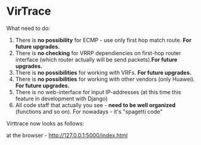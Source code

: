 # VirTrace

What need to do:

1. There is <b>no possibility</b> for ECMP  - use only first hop match route. <b>For future upgrades.</b>
2. There is <b>no checking</b> for VRRP dependiencies on first-hop router interface (which router actually will be send packets).<b>For future upgrades.</b>
3. There is <b>no possibilities</b> for working with VRFs. <b>For future upgrades.</b>
4. There is <b>no possibilities</b> for working with other vendors (only Huawei). <b>For future upgrades.</b>
5. There is no web-interface for input IP-addresses (at this time this feature in development with Django)
6. All code staff that actually you see - <b>need to be well organized</b> (functions and so on). For nowadays - it's "spagetti code"

Virttrace now looks as follows:

at the browser - http://127.0.0.1:5000/index.html

<image> </image>
